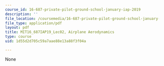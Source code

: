 ```yaml
---
course_id: 16-687-private-pilot-ground-school-january-iap-2019
description: ''
file_location: /coursemedia/16-687-private-pilot-ground-school-january-iap-2019/1d55d2d705c59a7aae88e13a88f3f04a_MIT16_687IAP19_Lec02.pdf
file_type: application/pdf
layout: pdf
title: MIT16_687IAP19_Lec02, Airplane Aerodynamics
type: course
uid: 1d55d2d705c59a7aae88e13a88f3f04a

---
```

None